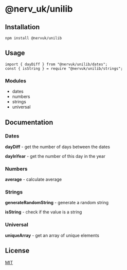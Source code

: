 # @nerv_uk/unilib

## Installation

```
npm install @nervuk/unilib
```

## Usage

```
import { dayDiff } from "@nervuk/unilib/dates";
const { isString } = require "@nervuk/unilib/strings";
```
### Modules

- dates
- numbers
- strings
- universal

## Documentation

### Dates

**dayDiff** - get the number of days between the dates

**dayInYear** - get the number of this day in the year

### Numbers

**average** - calculate average

### Strings

**generateRandomString** - generate a random string

**isString** - check if the value is a string

### Universal

**uniqueArray** - get an array of unique elements

## License

[MIT](./LICENSE)
